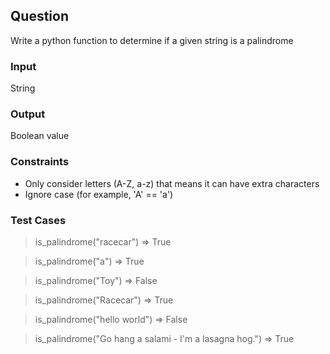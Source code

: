## Question
Write a python function to determine if a given string is a palindrome

### Input
String

### Output
Boolean value

### Constraints
- Only consider letters (A-Z, a-z) that means it can have extra characters
- Ignore case (for example, 'A' == 'a')

### Test Cases
> is_palindrome("racecar") 
  => True

> is_palindrome("a")
  => True

> is_palindrome("Toy")
  => False
  
> is_palindrome("Racecar")
  => True

> is_palindrome("hello world")
  => False

> is_palindrome("Go hang a salami - I'm a lasagna hog.")
  => True